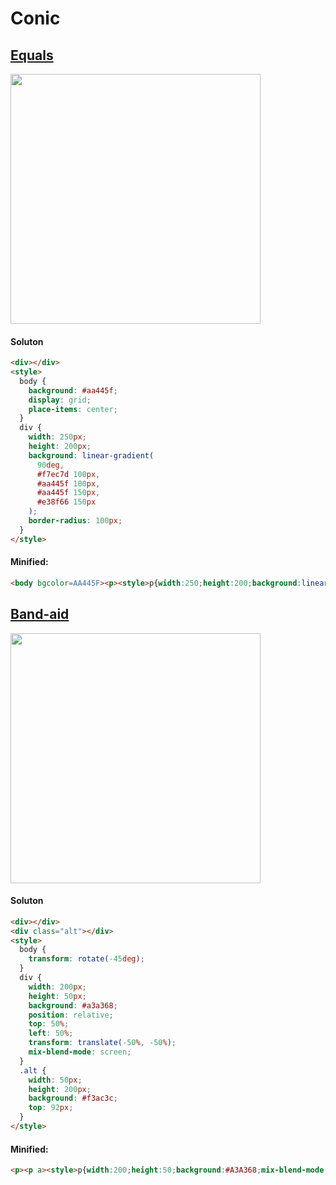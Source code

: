 # Conic

## [Equals](https://cssbattle.dev/play/31)

<img width="400px" src="https://cssbattle.dev/targets/31.png">

#### Soluton

```html
<div></div>
<style>
  body {
    background: #aa445f;
    display: grid;
    place-items: center;
  }
  div {
    width: 250px;
    height: 200px;
    background: linear-gradient(
      90deg,
      #f7ec7d 100px,
      #aa445f 100px,
      #aa445f 150px,
      #e38f66 150px
    );
    border-radius: 100px;
  }
</style>
```

#### Minified:

```html
<body bgcolor=AA445F><p><style>p{width:250;height:200;background:linear-gradient(90deg,#F7EC7D 25vw,#AA445F 0 50vh,#E38F66 0);border-radius:25vw;margin:13%67
```

## [Band-aid](https://cssbattle.dev/play/32)

<img width="400px" src="https://cssbattle.dev/targets/32.png">

#### Soluton

```html
<div></div>
<div class="alt"></div>
<style>
  body {
    transform: rotate(-45deg);
  }
  div {
    width: 200px;
    height: 50px;
    background: #a3a368;
    position: relative;
    top: 50%;
    left: 50%;
    transform: translate(-50%, -50%);
    mix-blend-mode: screen;
  }
  .alt {
    width: 50px;
    height: 200px;
    background: #f3ac3c;
    top: 92px;
  }
</style>
```

#### Minified:

```html
<p><p a><style>p{width:200;height:50;background:#A3A368;mix-blend-mode:screen;rotate:-45deg;margin:125 92}[a]{background:#F3AC3C;rotate:45deg;margin:-175 92
```
